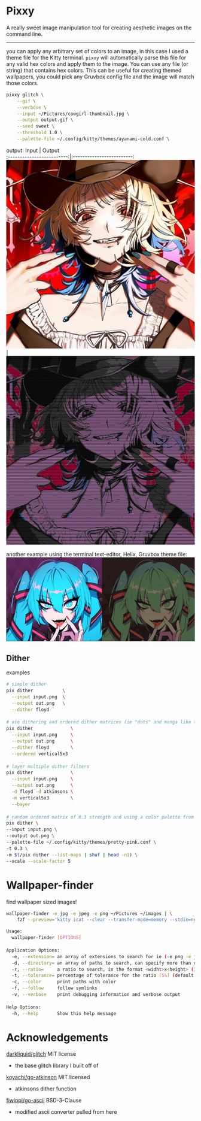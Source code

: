 # Pixxy

A really sweet image manipulation tool for creating aesthetic images on the command line.

---

you can apply any arbitrary set of colors to an image, in this case I used a theme file for the Kitty terminal.
`pixxy` will automatically parse this file for any valid hex colors and apply them to the image. You can use
any file (or string) that contains hex colors. This can be useful for creating themed wallpapers, you could pick
any Gruvbox config file and the image will match those colors.

```sh
pixxy glitch \
    --gif \
    --verbose \
    --input ~/Pictures/cowgirl-thumbnail.jpg \
    --output output.gif \
    --seed sweet \
    --threshold 1.0 \
    --palette-file ~/.config/kitty/themes/ayanami-cold.conf \
```

output:
Input | Output  
:-------------------------:|:-------------------------:
![image of cowgirl](./assets/cowgirl-thumbnail.jpg)|![image of cowgirl glitched as a gif](./assets/cowgirl-glitch.gif)

another example using the terminal text-editor, Helix, Gruvbox theme file:
![hatsune miku remixed with Gruvbox](./assets/screenshot.png)

## Dither

examples

```sh
# simple dither
pix dither           \
  --input input.png  \
  --output out.png   \
  --dither floyd

# use dithering and ordered dither matrices (ie "dots" and manga like toning)
pix dither              \
  --input input.png     \
  --output out.png      \
  --dither floyd        \
  --ordered vertical5x3

# layer multiple dither filters
pix dither              \
  --input input.png     \
  --output out.png      \
  -d floyd -d atkinsons \
  -m vertical5x3        \
  --bayer

# random ordered matrix of 0.3 strength and using a color palette from a random file containing hex colors
pix dither \
--input input.png \
--output out.png \
--palette-file ~/.config/kitty/themes/pretty-pink.conf \
-t 0.3 \
-m $(/pix dither --list-maps | shuf | head -n1) \
--scale --scale-factor 5
```

# Wallpaper-finder

find wallpaper sized images!

```sh
wallpaper-finder -e jpg -e jpeg -e png ~/Pictures ~/images | \
    fzf --preview='kitty icat --clear --transfer-mode=memory --stdin=no --place=${FZF_PREVIEW_COLUMNS}x${FZF_PREVIEW_LINES}@0x0 {}'
```

```sh
Usage:
  wallpaper-finder [OPTIONS]

Application Options:
  -e, --extension= an array of extensions to search for ie (-e png -e jpg)
  -d, --directory= an array of paths to search, can specify more than one
  -r, --ratio=     a ratio to search, in the format <widht>x<height> (16x9)
  -t, --tolerance= percentage of tolerance for the ratio [5%] (default: 5)
  -c, --color      print paths with color
  -f, --follow     follow symlinks
  -v, --verbose    print debugging information and verbose output

Help Options:
  -h, --help       Show this help message

```

# Acknowledgements

[darkliquid/glitch](https://github.com/darkliquid/glitch) MIT license

- the base glitch library I built off of

[koyachi/go-atkinson](https://github.com/koyachi/go-atkinson) MIT licensed

- atkinsons dither function

[fiwippi/go-ascii](https://github.com/fiwippi/go-ascii) BSD-3-Clause

- modified ascii converter pulled from here
